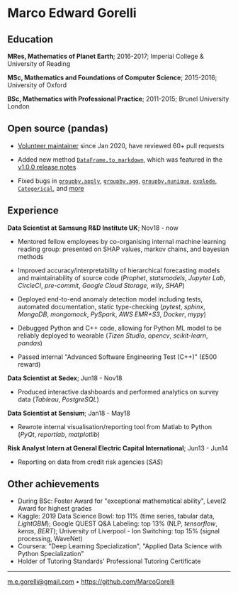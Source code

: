 Marco Edward Gorelli
============

Education
---------

**MRes, Mathematics of Planet Earth**; 2016-2017; Imperial College & University of Reading

**MSc, Mathematics and Foundations of Computer Science**; 2015-2016; University of Oxford

**BSc, Mathematics with Professional Practice**; 2011-2015; Brunel University London

Open source (pandas)
--------------------

* [Volunteer maintainer](https://github.com/orgs/pandas-dev/people) since Jan 2020, have reviewed 60+ pull requests

* Added new method [`DataFrame.to_markdown`](https://github.com/pandas-dev/pandas/pull/30350), which was featured in the [v1.0.0 release notes](https://pandas.pydata.org/docs/whatsnew/v1.0.0.html)

* Fixed bugs in [`groupby.apply`](https://github.com/pandas-dev/pandas/pull/31456), [`groupby.agg`](https://github.com/pandas-dev/pandas/pull/32040), [`groupby.nunique`](https://github.com/pandas-dev/pandas/pull/32175), [`explode`](https://github.com/pandas-dev/pandas/pull/28010), [`Categorical`](https://github.com/pandas-dev/pandas/pull/28300), and [more](https://github.com/pandas-dev/pandas/pulls?q=is%3Apr+is%3Amerged+author%3Amarcogorelli)

Experience
----------

**Data Scientist at Samsung R&D Institute UK**; Nov18 - now

* Mentored fellow employees by co-organising internal machine learning reading group: presented on SHAP values, markov chains, and bayesian methods

* Improved accuracy/interpretability of hierarchical forecasting models and maintainability of source code (_Prophet_, _statsmodels_, _Jupyter Lab_, _CircleCI_, _pre-commit_, _Google Cloud Storage_, _wily_, _SHAP_)

* Deployed end-to-end anomaly detection model including tests, automated documentation, static type-checking (_pytest_, _sphinx_, _MongoDB_, _mongomock_, _PySpark_, _AWS EMR+S3_, _Docker_, _mypy_)

* Debugged Python and C++ code, allowing for Python ML model to be reliably deployed to wearable (_Tizen Studio_, _opencv_, _scikit-learn_, _pandas_)

* Passed internal "Advanced Software Engineering Test (C++)" (£500 reward)

**Data Scientist at Sedex**; Jun18 - Nov18

* Produced interactive dashboards and performed analytics on survey data (_Tableau_, _PostgreSQL_)

**Data Scientist at Sensium**; Jan18 - May18

* Rewrote internal visualisation/reporting tool from Matlab to Python (_PyQt_, _reportlab_, _matplotlib_)

**Risk Analyst Intern at General Electric Capital International**; Jun13 - Jun14

* Reporting on data from credit risk agencies (_SAS_)

Other achievements
------------------
* During BSc: Foster Award for "exceptional mathematical ability", Level2 Award for highest grades
* Kaggle: 2019 Data Science Bowl: top 11% (time series, tabular data, _LightGBM_); Google QUEST Q&A Labeling: top 13% (NLP, _tensorflow_, _keras_, _BERT_); University of Liverpool - Ion Switching: top 15% (signal processing, WaveNet)
* Coursera: "Deep Learning Specialization", "Applied Data Science with Python Specialization"
* Holder of Tutoring Standards' Professional Tutoring Certificate

----------------------------------------------
<m.e.gorelli@gmail.com> • <https://github.com/MarcoGorelli>
